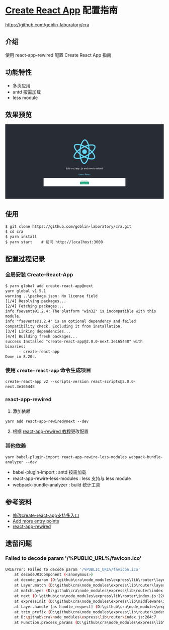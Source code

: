 # [Create React App](https://github.com/facebook/create-react-app) 配置指南
https://github.com/goblin-laboratory/cra

## 介绍
使用 react-app-rewired 配置 Create React App 指南

## 功能特性
* 多页应用
* antd 按需加载
* less module

## 效果预览
![](./images/snapshot-1.png)

## 使用
```
$ git clone https://github.com/goblin-laboratory/cra.git
$ cd cra
$ yarn install
$ yarn start    # 访问 http://localhost:3000
```

## 配置过程记录

### 全局安装 Create-React-App
```
$ yarn global add create-react-app@next
yarn global v1.5.1
warning ..\package.json: No license field
[1/4] Resolving packages...
[2/4] Fetching packages...
info fsevents@1.2.4: The platform "win32" is incompatible with this module.
info "fsevents@1.2.4" is an optional dependency and failed compatibility check. Excluding it from installation.
[3/4] Linking dependencies...
[4/4] Building fresh packages...
success Installed "create-react-app@2.0.0-next.3e165448" with binaries:
      - create-react-app
Done in 8.20s.
```

### 使用 `create-react-app` 命令生成项目
```
create-react-app v2 --scripts-version react-scripts@2.0.0-next.3e165448
```

### react-app-rewired
1. 添加依赖
```
yarn add react-app-rewired@next --dev
```
2. 根据 [react-app-rewired 教程](https://github.com/timarney/react-app-rewired#how-to-rewire-your-create-react-app-project)更改配置

### 其他依赖
```
yarn babel-plugin-import react-app-rewire-less-modules webpack-bundle-analyzer --dev
```
* babel-plugin-import : antd 按需加载
* react-app-rewire-less-modules : less 支持与 less module
* webpack-bundle-analyzer : build 统计工具

## 参考资料
* [修改create-react-app支持多入口](http://imshuai.com/create-react-app-multiple-entry-points/)
* [Add more entry points](https://github.com/facebook/create-react-app/issues/1084)
* [react-app-rewired](https://github.com/timarney/react-app-rewired)

## 遗留问题
### Failed to decode param '/%PUBLIC_URL%/favicon.ico'
```bash
URIError: Failed to decode param '/%PUBLIC_URL%/favicon.ico'
    at decodeURIComponent (<anonymous>)
    at decode_param (D:\github\cra\node_modules\express\lib\router\layer.js:172:12)
    at Layer.match (D:\github\cra\node_modules\express\lib\router\layer.js:123:27)
    at matchLayer (D:\github\cra\node_modules\express\lib\router\index.js:574:18)
    at next (D:\github\cra\node_modules\express\lib\router\index.js:220:15)
    at expressInit (D:\github\cra\node_modules\express\lib\middleware\init.js:40:5)
    at Layer.handle [as handle_request] (D:\github\cra\node_modules\express\lib\router\layer.js:95:5)
    at trim_prefix (D:\github\cra\node_modules\express\lib\router\index.js:317:13)
    at D:\github\cra\node_modules\express\lib\router\index.js:284:7
    at Function.process_params (D:\github\cra\node_modules\express\lib\router\index.js:335:12)
```
